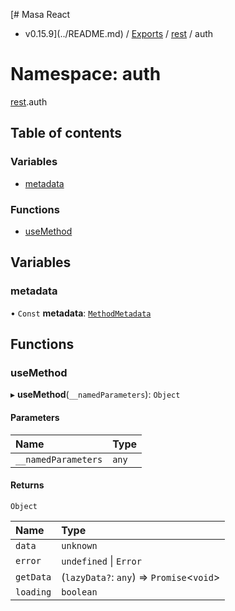 [# Masa React
 - v0.15.9](../README.md) / [Exports](../modules.md) / [rest](rest.md) / auth

# Namespace: auth

[rest](rest.md).auth

## Table of contents

### Variables

- [metadata](rest.auth.md#metadata)

### Functions

- [useMethod](rest.auth.md#usemethod)

## Variables

### metadata

• `Const` **metadata**: [`MethodMetadata`](../interfaces/rest.MethodMetadata.md)

## Functions

### useMethod

▸ **useMethod**(`__namedParameters`): `Object`

#### Parameters

| Name | Type |
| :------ | :------ |
| `__namedParameters` | `any` |

#### Returns

`Object`

| Name | Type |
| :------ | :------ |
| `data` | `unknown` |
| `error` | `undefined` \| `Error` |
| `getData` | (`lazyData?`: `any`) => `Promise`<`void`\> |
| `loading` | `boolean` |

